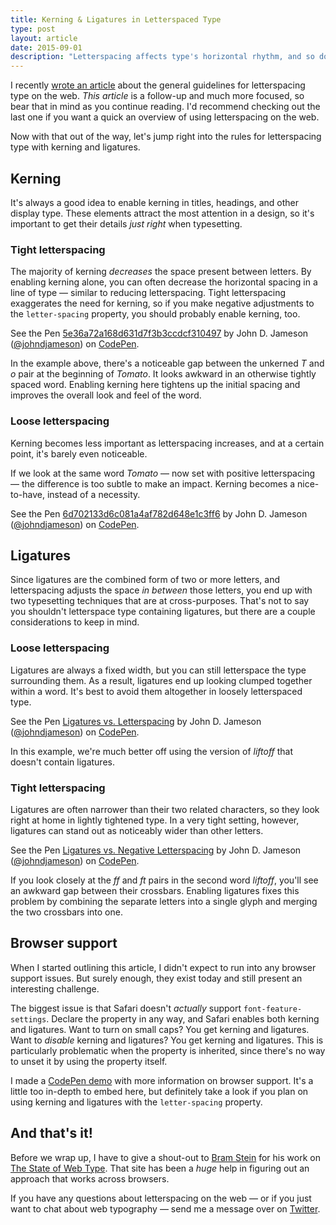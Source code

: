 ```yaml
---
title: Kerning & Ligatures in Letterspaced Type
type: post
layout: article
date: 2015-09-01
description: "Letterspacing affects type's horizontal rhythm, and so do kerning and ligatures. Combining all three of them can make for beautifully spaced typography."
---
```


I recently [wrote an article][guidelines] about the general guidelines for letterspacing type on the web. _This article_ is a follow-up and much more focused, so bear that in mind as you continue reading. I'd recommend checking out the last one if you want a quick an overview of using letterspacing on the web.

Now with that out of the way, let's jump right into the rules for letterspacing type with kerning and ligatures.

Kerning
-------

It's always a good idea to enable kerning in titles, headings, and other display type. These elements attract the most attention in a design, so it's important to get their details _just right_ when typesetting.

### Tight letterspacing

The majority of kerning _decreases_ the space present between letters. By enabling kerning alone, you can often decrease the horizontal spacing in a line of type &mdash; similar to reducing letterspacing. Tight letterspacing exaggerates the need for kerning, so if you make negative adjustments to the `letter-spacing` property, you should probably enable kerning, too.

<p data-height="290" data-theme-id="2137" data-slug-hash="5e36a72a168d631d7f3b3ccdcf310497" data-default-tab="result" data-user="johndjameson" class='codepen'>See the Pen <a href='http://codepen.io/johndjameson/pen/5e36a72a168d631d7f3b3ccdcf310497/'>5e36a72a168d631d7f3b3ccdcf310497</a> by John D. Jameson (<a href='http://codepen.io/johndjameson'>@johndjameson</a>) on <a href='http://codepen.io'>CodePen</a>.</p>

In the example above, there's a noticeable gap between the unkerned _T_ and _o_ pair at the beginning of _Tomato_. It looks awkward in an otherwise tightly spaced word. Enabling kerning here tightens up the initial spacing and improves the overall look and feel of the word.

### Loose letterspacing

Kerning becomes less important as letterspacing increases, and at a certain point, it's barely even noticeable.

If we look at the same word _Tomato_ &mdash; now set with positive letterspacing &mdash; the difference is too subtle to make an impact. Kerning becomes a nice-to-have, instead of a necessity.

<p data-height="290" data-theme-id="2137" data-slug-hash="6d702133d6c081a4af782d648e1c3ff6" data-default-tab="result" data-user="johndjameson" class='codepen'>See the Pen <a href='http://codepen.io/johndjameson/pen/6d702133d6c081a4af782d648e1c3ff6/'>6d702133d6c081a4af782d648e1c3ff6</a> by John D. Jameson (<a href='http://codepen.io/johndjameson'>@johndjameson</a>) on <a href='http://codepen.io'>CodePen</a>.</p>

Ligatures
---------

Since ligatures are the combined form of two or more letters, and letterspacing adjusts the space _in between_ those letters, you end up with two typesetting techniques that are at cross-purposes. That's not to say you shouldn't letterspace type containing ligatures, but there are a couple considerations to keep in mind.

### Loose letterspacing

Ligatures are always a fixed width, but you can still letterspace the type surrounding them. As a result, ligatures end up looking clumped together within a word. It's best to avoid them altogether in loosely letterspaced type.

<p data-height="230" data-theme-id="2137" data-slug-hash="e4d79dfcf8e98e856f9d5c8ba65f8b4e" data-default-tab="result" data-user="johndjameson" class='codepen'>See the Pen <a href='http://codepen.io/johndjameson/pen/e4d79dfcf8e98e856f9d5c8ba65f8b4e/'>Ligatures vs. Letterspacing</a> by John D. Jameson (<a href='http://codepen.io/johndjameson'>@johndjameson</a>) on <a href='http://codepen.io'>CodePen</a>.</p>

In this example, we're much better off using the version of _liftoff_ that doesn't contain ligatures.

### Tight letterspacing

Ligatures are often narrower than their two related characters, so they look right at home in lightly tightened type. In a very tight setting, however, ligatures can stand out as noticeably wider than other letters.

<p data-height="230" data-theme-id="2137" data-slug-hash="cb5625881dcf0db7e11d26d69c2ff40c" data-default-tab="result" data-user="johndjameson" class='codepen'>See the Pen <a href='http://codepen.io/johndjameson/pen/cb5625881dcf0db7e11d26d69c2ff40c/'>Ligatures vs. Negative Letterspacing</a> by John D. Jameson (<a href='http://codepen.io/johndjameson'>@johndjameson</a>) on <a href='http://codepen.io'>CodePen</a>.</p>

If you look closely at the _ff_ and _ft_ pairs in the second word _liftoff_, you'll see an awkward gap between their crossbars. Enabling ligatures fixes this problem by combining the separate letters into a single glyph and merging the two crossbars into one.

Browser support
---------------

When I started outlining this article, I didn't expect to run into any browser support issues. But surely enough, they exist today and still present an interesting challenge.

The biggest issue is that Safari doesn't _actually_ support `font-feature-settings`. Declare the property in any way, and Safari enables both kerning and ligatures. Want to turn on small caps? You get kerning and ligatures. Want to _disable_ kerning and ligatures? You get kerning and ligatures. This is particularly problematic when the property is inherited, since there's no way to unset it by using the property itself.

I made a [CodePen demo][codepen-demo] with more information on browser support. It's a little too in-depth to embed here, but definitely take a look if you plan on using kerning and ligatures with the `letter-spacing` property.

And that's it!
--------------

Before we wrap up, I have to give a shout-out to [Bram Stein][twitter-bram] for his work on [The State of Web Type][state-of-web-type]. That site has been a _huge_ help in figuring out an approach that works across browsers.

If you have any questions about letterspacing on the web &mdash; or if you just want to chat about web typography &mdash; send me a message over on [Twitter][twitter].

<script async src="//assets.codepen.io/assets/embed/ei.js"></script>

[codepen-demo]: http://codepen.io/johndjameson/pen/e96a930f0a73dd36f9ff173422b48523?editors=110
[guidelines]: guidelines-for-letterspacing-type.html
[state-of-web-type]: http://stateofwebtype.com/
[twitter]: https://twitter.com/johndjameson
[twitter-bram]: https://twitter.com/bram_stein
